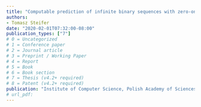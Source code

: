 ```yaml
---
title: "Computable prediction of infinite binary sequences with zero-one loss"
authors:
- Tomasz Steifer
date: "2020-02-01T07:32:00-08:00"
publication_types: ["7"]
# 0 = Uncategorized
# 1 = Conference paper
# 2 = Journal article
# 3 = Preprint / Working Paper
# 4 = Report
# 5 = Book
# 6 = Book section
# 7 = Thesis (v4.2+ required)
# 8 = Patent (v4.2+ required)
publication: "Institute of Computer Science, Polish Academy of Sciences"
# url_pdf: 
---
```

